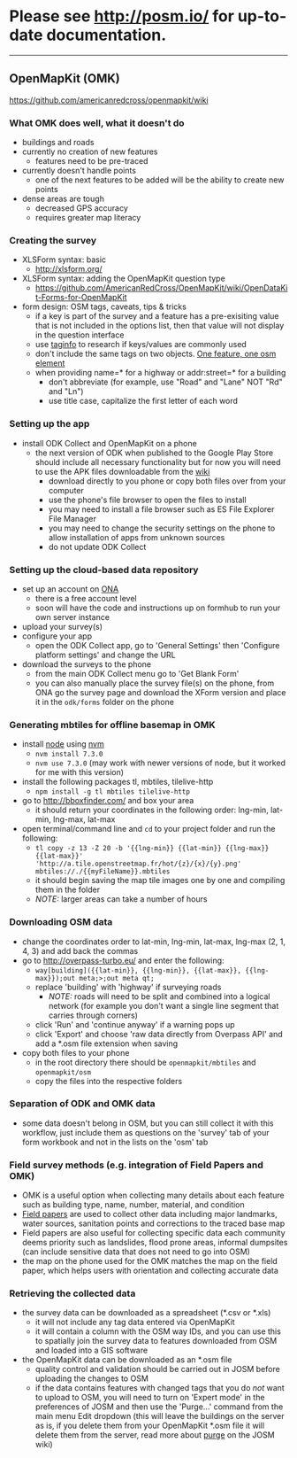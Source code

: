 # Please see http://posm.io/ for up-to-date documentation.
------
## OpenMapKit (OMK)
https://github.com/americanredcross/openmapkit/wiki

### What OMK does well, what it doesn't do
- buildings and roads
- currently no creation of new features
  - features need to be pre-traced
- currently doesn't handle points
  - one of the next features to be added will be the ability to create new points
- dense areas are tough
  - decreased GPS accuracy
  - requires greater map literacy


### Creating the survey
- XLSForm syntax: basic
  - http://xlsform.org/
- XLSForm syntax: adding the OpenMapKit question type
  - https://github.com/AmericanRedCross/OpenMapKit/wiki/OpenDataKit-Forms-for-OpenMapKit
- form design: OSM tags, caveats, tips & tricks
  - if a key is part of the survey and a feature has a pre-exisiting value that is not included in the options list, then that value will not display in the question interface
  - use [taginfo](https://taginfo.openstreetmap.org) to research if keys/values are commonly used
  - don't include the same tags on two objects. [One feature, one osm element](http://wiki.openstreetmap.org/wiki/One_feature,_one_OSM_element)
  - when providing name=* for a highway or addr:street=* for a building
    - don't abbreviate (for example, use "Road" and "Lane" NOT "Rd" and "Ln")
    - use title case, capitalize the first letter of each word

### Setting up the app
- install ODK Collect and OpenMapKit on a phone
  - the next version of ODK when published to the Google Play Store should include all necessary functionality but for now you will need to use the APK files downloadable from the [wiki](https://github.com/AmericanRedCross/OpenMapKit/wiki/Downloads)
    - download directly to you phone or copy both files over from your computer
    - use the phone's file browser to open the files to install
    - you may need to install a file browser such as ES File Explorer File Manager
    - you may need to change the security settings on the phone to allow installation of apps from unknown sources
    - do not update ODK Collect

### Setting up the cloud-based data repository
- set up an account on [ONA](https://ona.io/)
  - there is a free account level
  - soon will have the code and instructions up on formhub to run your own server instance
- upload your survey(s)
- configure your app
  - open the ODK Collect app, go to 'General Settings' then 'Configure platform settings' and change the URL
- download the surveys to the phone
  - from the main ODK Collect menu go to 'Get Blank Form'
  - you can also manually place the survey file(s) on the phone, from ONA go the survey page and download the XForm version and place it in the `odk/forms` folder on the phone

### Generating mbtiles for offline basemap in OMK
- install [node](https://nodejs.org/) using [nvm](https://github.com/creationix/nvm#install-script)
  - `nvm install 7.3.0`
  - `nvm use 7.3.0` (may work with newer versions of node, but it worked for me with this version)
- install the following packages tl, mbtiles, tilelive-http
  - `npm install -g tl mbtiles tilelive-http`
- go to http://bboxfinder.com/ and box your area
  - it should return your coordinates in the following order: lng-min, lat-min, lng-max, lat-max
- open terminal/command line and `cd` to your project folder and run the following:
  - `tl copy -z 13 -Z 20 -b '{{lng-min}} {{lat-min}} {{lng-max}} {{lat-max}}' 'http://a.tile.openstreetmap.fr/hot/{z}/{x}/{y}.png' mbtiles://./{{myFileName}}.mbtiles`
  - it should begin saving the map tile images one by one and compiling them in the folder
  - *NOTE:* larger areas can take a number of hours

### Downloading OSM data
- change the coordinates order to lat-min, lng-min, lat-max, lng-max (2, 1, 4, 3) and add back the commas
- go to http://overpass-turbo.eu/ and enter the following:
  - `way[building]({{lat-min}}, {{lng-min}}, {{lat-max}}, {{lng-max}});out meta;>;out meta qt;`
  - replace 'building' with 'highway' if surveying roads
    - *NOTE:* roads will need to be split and combined into a logical network (for example you don't want a single line segment that carries through corners)
  - click 'Run' and 'continue anyway' if a warning pops up
  - click 'Export' and choose 'raw data directly from Overpass API' and add a \*.osm file extension when saving
- copy both files to your phone
  - in the root directory there should be `openmapkit/mbtiles` and `openmapkit/osm`
  - copy the files into the respective folders

### Separation of ODK and OMK data
- some data doesn't belong in OSM, but you can still collect it with this workflow, just include them as questions on the 'survey' tab of your form workbook and not in the lists on the 'osm' tab

### Field survey methods (e.g. integration of Field Papers and OMK)
- OMK is a useful option when collecting many details about each feature such as building type, name, number, material, and condition
- [Field papers](http://fieldpapers.org/) are used to collect other data including major landmarks, water sources, sanitation points and corrections to the traced base map
- Field papers are also useful for collecting specific data each community deems priority such as landslides, flood prone areas, informal dumpsites (can include sensitive data that does not need to go into OSM)
- the map on the phone used for the OMK matches the map on the field paper, which helps users with orientation and collecting accurate data


### Retrieving the collected data
- the survey data can be downloaded as a spreadsheet (\*.csv or \*.xls)
  - it will not include any tag data entered via OpenMapKit
  - it will contain a column with the OSM way IDs, and you can use this to spatially join the survey data to features downloaded from OSM and loaded into a GIS software
- the OpenMapKit data can be downloaded as an \*.osm file
  - quality control and validation should be carried out in JOSM before uploading the changes to OSM
  - if the data contains features with changed tags that you do *not* want to upload to OSM, you will need to turn on 'Expert mode' in the preferences of JOSM and then use the 'Purge...' command from the main menu Edit dropdown (this will leave the buildings on the server as is, if you delete them from your OpenMapKit \*.osm file it will delete them from the server, read more about [purge](https://josm.openstreetmap.de/wiki/Help/Action/Purge) on the JOSM wiki)
